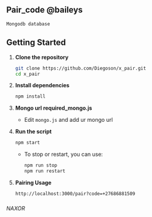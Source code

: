 ## Pair_code @baileys

```Mongodb database```

## Getting Started

1. **Clone the repository**
   ```bash
   git clone https://github.com/Diegoson/x_pair.git
   cd x_pair
   ```

2. **Install dependencies**
   ```bash
   npm install
   ```

3. **Mongo url required_mongo.js**
   - Edit `mongo.js` and add ur mongo url

4. **Run the script**

   ```bash
   npm start
   ```

   - To stop or restart, you can use:
     ```bash
     npm run stop
     npm run restart
     ```

5. **Pairing Usage**
     ```
     http://localhost:3000/pair?code=+27686881509
     ```
##### 
###### NAXOR
